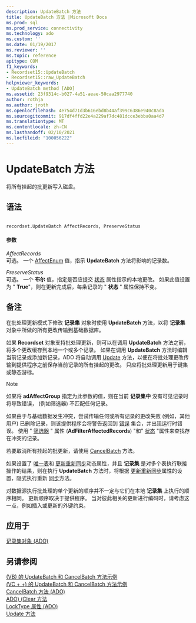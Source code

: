 ```yaml
---
description: UpdateBatch 方法
title: UpdateBatch 方法 |Microsoft Docs
ms.prod: sql
ms.prod_service: connectivity
ms.technology: ado
ms.custom: ''
ms.date: 01/19/2017
ms.reviewer: ''
ms.topic: reference
apitype: COM
f1_keywords:
- Recordset15::UpdateBatch
- Recordset15::raw_UpdateBatch
helpviewer_keywords:
- UpdateBatch method [ADO]
ms.assetid: 23f9314c-b027-4a51-aeae-50caa2977740
author: rothja
ms.author: jroth
ms.openlocfilehash: 4e754d71d3b616ebd8b44af399c6386e940c8ada
ms.sourcegitcommit: 917df4ffd22e4a229af7dc481dcce3ebba0aa4d7
ms.translationtype: MT
ms.contentlocale: zh-CN
ms.lasthandoff: 02/10/2021
ms.locfileid: "100056222"
---
```

# <a name="updatebatch-method"></a>UpdateBatch 方法
将所有挂起的批更新写入磁盘。  
  
## <a name="syntax"></a>语法  
  
```  
  
recordset.UpdateBatch AffectRecords, PreserveStatus  
```  
  
#### <a name="parameters"></a>参数  
 *AffectRecords*  
 可选。 一个 [AffectEnum](./affectenum.md) 值，指示 **UpdateBatch** 方法将影响的记录数。  
  
 *PreserveStatus*  
 可选。 一个 **布尔** 值，指定是否应提交 [状态](./status-property-ado-recordset.md) 属性指示的本地更改。 如果此值设置为 " **True**"，则在更新完成后，每条记录的 " **状态** " 属性保持不变。  
  
## <a name="remarks"></a>备注  
 在批处理更新模式下修改 **记录集** 对象时使用 **UpdateBatch** 方法，以将 **记录集** 对象中所做的所有更改传输到基础数据库。  
  
 如果 **Recordset** 对象支持批处理更新，则可以在调用 **UpdateBatch** 方法之前，将多个更改缓存到本地一个或多个记录。 如果在调用 **UpdateBatch** 方法时编辑当前记录或添加新记录，ADO 将自动调用 [Update](./update-method.md) 方法，以便在将批处理更改传输到提供程序之前保存当前记录的所有挂起的更改。 只应将批处理更新用于键集或静态游标。  
  
> [!NOTE]
>  如果将 **adAffectGroup** 指定为此参数的值，则在当前 **记录集中** 没有可见记录时将导致错误， (例如筛选器) 不匹配任何记录。  
  
 如果由于与基础数据发生冲突，尝试传输任何或所有记录的更改失败 (例如，其他用户) 已删除记录，则该提供程序会将警告返回到 [错误](./errors-collection-ado.md) 集合，并出现运行时错误。 使用 " [筛选器](./filter-property.md) " 属性 (**AdFilterAffectedRecords**) "和" [状态](./status-property-ado-recordset.md) "属性来查找存在冲突的记录。  
  
 若要取消所有挂起的批更新，请使用 [CancelBatch](./cancelbatch-method-ado.md) 方法。  
  
 如果设置了 [唯一表](./unique-table-unique-schema-unique-catalog-properties-dynamic-ado.md)和 [更新重新同步](./update-resync-property-dynamic-ado.md)动态属性，并且 **记录集** 是对多个表执行联接操作的结果，则在执行 **UpdateBatch** 方法时，将根据 [更新重新同步](./update-resync-property-dynamic-ado.md)属性的设置，隐式执行重新 [同步](./resync-method.md)方法。  
  
 对数据源执行批处理的单个更新的顺序并不一定与它们在本地 **记录集** 上执行的顺序相同。 更新顺序取决于提供程序。 当对彼此相关的更新进行编码时，请考虑这一点，例如插入或更新的外键约束。  
  
## <a name="applies-to"></a>应用于  
 [记录集对象 (ADO)](./recordset-object-ado.md)  
  
## <a name="see-also"></a>另请参阅  
 [ (VB) 的 UpdateBatch 和 CancelBatch 方法示例 ](./updatebatch-and-cancelbatch-methods-example-vb.md)   
 [ (VC + +) 的 UpdateBatch 和 CancelBatch 方法示例 ](./updatebatch-and-cancelbatch-methods-example-vc.md)   
 [CancelBatch 方法 (ADO) ](./cancelbatch-method-ado.md)   
 [ADO)  (Clear 方法 ](./clear-method-ado.md)   
 [LockType 属性 (ADO) ](./locktype-property-ado.md)   
 [Update 方法](./update-method.md)